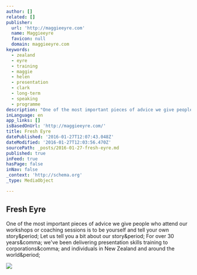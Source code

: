 ```yaml
---
author: []
related: []
publisher:
  url: 'http://maggieeyre.com'
  name: Maggieeyre
  favicon: null
  domain: maggieeyre.com
keywords:
  - zealand
  - eyre
  - training
  - maggie
  - helen
  - presentation
  - clark
  - long-term
  - speaking
  - programme
description: "One of the most important pieces of advice we give people who attend our workshops or coaching sessions is to be yourself and tell your own story. Let us tell you a bit about our story. For over 30 years, we've been delivering presentation skills training to corporations, and individuals in New Zealand and around the world."
inLanguage: en
app_links: []
isBasedOnUrl: 'http://maggieeyre.com/'
title: Fresh Eyre
datePublished: '2016-01-27T12:07:43.048Z'
dateModified: '2016-01-27T12:03:56.470Z'
sourcePath: _posts/2016-01-27-fresh-eyre.md
published: true
inFeed: true
hasPage: false
inNav: false
_context: 'http://schema.org'
_type: MediaObject

---
```

<article style=""><h1>Fresh Eyre</h1><p>One of the most important pieces of advice we give people who attend our workshops or coaching sessions is to be yourself and tell your own story&amp;period; Let us tell you a bit about our story&amp;period; For over 30 years&amp;comma; we've been delivering presentation skills training to corporations&amp;comma; and individuals in New Zealand and around the world&amp;period;</p><img src="http://maggieeyre.com/site/wp-content/uploads/2009/12/Helen-Clark.jpg" /></article>